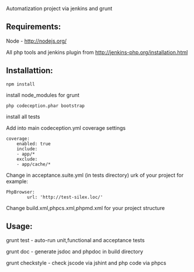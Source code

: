 Automatization project via jenkins and grunt

Requirements:
-------------

Node - http://nodejs.org/

All php tools and jenkins plugin from http://jenkins-php.org/installation.html

Installattion:
-------------

	npm install


install node_modules for grunt



	php codeception.phar bootstrap

 
install all tests


Add into main codeception.yml coverage settings 

	coverage:
	    enabled: true
	    include:
		- app/*
	    exclude:
		- app/cache/*


Change in acceptance.suite.yml (in tests directory) urk of your project for example:

 
	PhpBrowser:
            url: 'http://test-silex.loc/'


Change build.xml,phpcs.xml,phpmd.xml for your project structure

Usage:
--------

grunt test - auto-run unit,functional and acceptance tests

grunt doc - generate jsdoc and phpdoc in build directory

grunt checkstyle - check jscode via jshint and php code via phpcs



